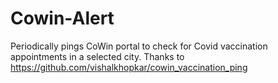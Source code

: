 # Cowin-Alert
Periodically pings CoWin portal to check for Covid vaccination appointments in a selected city. Thanks to https://github.com/vishalkhopkar/cowin_vaccination_ping
